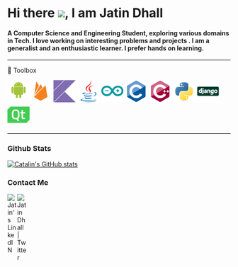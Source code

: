 # Hi there <img src="https://raw.githubusercontent.com/MartinHeinz/MartinHeinz/master/wave.gif" width="30px">, I am Jatin Dhall
<!-- ![GitHub followers](https://img.shields.io/github/followers/Jatin7385?style=social) -->

#### A Computer Science and Engineering Student, exploring various domains in Tech. I love working on interesting problems and projects . I am a generalist and an enthusiastic learner. I prefer hands on learning.
--- 


🧰 Toolbox

<img src = "https://github.com/devicons/devicon/blob/master/icons/android/android-original-wordmark.svg" alt = "Android Logo" width = "50" height = "50"/><img src = "https://github.com/devicons/devicon/blob/master/icons/firebase/firebase-plain.svg" alt = "Firebase Logo" width = "50" height = "50"/> <img src = "https://github.com/devicons/devicon/blob/master/icons/kotlin/kotlin-plain.svg" alt = "Kotlin Logo" width = "50" height = "50"/> <img src = "https://github.com/devicons/devicon/blob/master/icons/java/java-original.svg" alt = "Java Logo" width = "50" height = "50"/> <img src = "https://github.com/devicons/devicon/blob/master/icons/arduino/arduino-original.svg" alt = "Arduino Logo" width = "50" height = "50"/> <img src = "https://github.com/devicons/devicon/blob/master/icons/c/c-original.svg" alt = "C Logo" width = "50" height = "50"/> <img src = "https://github.com/devicons/devicon/blob/master/icons/cplusplus/cplusplus-original.svg" alt = "CPP Logo" width = "50" height = "50"/> <img src = "https://github.com/devicons/devicon/blob/master/icons/python/python-original.svg" alt = "Python Logo" width = "50" height = "50"/> <img src = "https://github.com/devicons/devicon/blob/master/icons/django/django-original.svg" alt = "Django Logo" width = "50" height = "50"/> <img src = "https://github.com/devicons/devicon/blob/master/icons/qt/qt-original.svg" alt = "Qt Logo" width = "50" height = "50"/> 
                                                                  
---

### Github Stats
[![Catalin's GitHub stats](https://github-readme-stats.vercel.app/api?username=Jatin7385&theme=radical)](https://github.com/anuraghazra/github-readme-stats)

### Contact Me


<a href="https://www.linkedin.com/in/jatin-dhall-3947a6123/">
  <img align="left" alt="Jatin's LinkedIN" width="22px" src="https://raw.githubusercontent.com/peterthehan/peterthehan/master/assets/linkedin.svg" />
</a>
<a href="https://twitter.com/jats7385?t=4MPeXWpjL8hX7lizXkQ-Xw&s=08">
  <img align="left" alt="Jatin Dhall | Twitter" width="22px" src="https://raw.githubusercontent.com/peterthehan/peterthehan/master/assets/twitter.svg" />
</a>

<!-- <a href="https://www.instagram.com/jatin1002/">
  <img align="left" alt="Jatin's Instagram" width="22px" src="https://github.com/simple-icons/simple-icons/blob/develop/icons/instagram.svg" />
</a> -->

<!--

Here are some ideas to get you started:

- 🔭 I’m currently working on ...
- 🌱 I’m currently learning ...
- 👯 I’m looking to collaborate on ...
- 🤔 I’m looking for help with ...
- 💬 Ask me about ...
- 📫 How to reach me: ...
- 😄 Pronouns: ...
- ⚡ Fun fact: ...

---

## &#x1f4c8; My GitHub Stats

[![Top Langs](https://github-readme-stats.vercel.app/api/top-langs/?username=Jatin7385&hide=java,html,css&theme=radical)](https://github.com/anuraghazra/github-readme-stats)

[![Catalin's GitHub stats](https://github-readme-stats.vercel.app/api?username=Jatin7385&theme=radical)](https://github.com/anuraghazra/github-readme-stats)
-->
